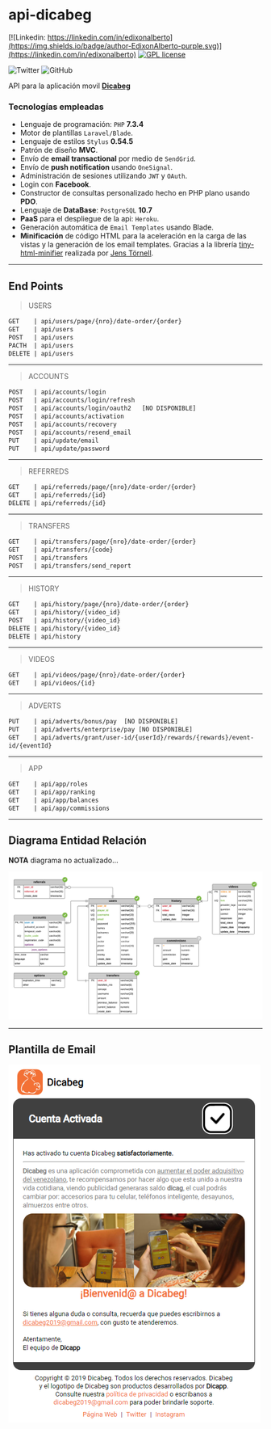 # api-dicabeg

[![Linkedin: https://linkedin.com/in/edixonalberto](https://img.shields.io/badge/author-EdixonAlberto-purple.svg)](https://linkedin.com/in/edixonalberto)
[![GPL license](https://img.shields.io/badge/license-GPL-green.svg)](./LICENSE.md)

![Twitter](https://img.shields.io/twitter/follow/EdixonAlbertto.svg?style=social)
![GitHub](https://img.shields.io/github/followers/EdixonAlberto.svg?label=Follow&style=social)

API para la aplicación movil **[Dicabeg](https://instagram.com/dicabeg/)**

### Tecnologías empleadas

- Lenguaje de programación: `PHP` **7.3.4**
- Motor de plantillas `Laravel/Blade`.
- Lenguaje de estilos `Stylus` **0.54.5**
- Patrón de diseño **MVC**.
- Envío de **email transactional** por medio de `SendGrid`.
- Envío de **push notification** usando `OneSignal`.
- Administración de sesiones utilizando `JWT` y `OAuth`.
- Login con **Facebook**.
- Constructor de consultas personalizado hecho en PHP plano usando **PDO**.
- Lenguaje de **DataBase**: `PostgreSQL` **10.7**
- **PaaS** para el despliegue de la api: `Heroku`.
- Generación automática de `Email Templates` usando Blade.
- **Minificación** de código HTML para la aceleración en la carga de las vistas y la generación de los email templates. Gracias a la librería [tiny-html-minifier](https://github.com/jenstornell/tiny-html-minifier.git) realizada por [Jens Törnell](mailto:webblayout@gmail.com).

---

## End Points

>USERS

    GET    | api/users/page/{nro}/date-order/{order}
    GET    | api/users
    POST   | api/users
    PACTH  | api/users
    DELETE | api/users
---

>ACCOUNTS

    POST   | api/accounts/login
    POST   | api/accounts/login/refresh
    POST   | api/accounts/login/oauth2   [NO DISPONIBLE]
    POST   | api/accounts/activation
    POST   | api/accounts/recovery
    POST   | api/accounts/resend_email
    PUT    | api/update/email
    PUT    | api/update/password
---

>REFERREDS

    GET    | api/referreds/page/{nro}/date-order/{order}
    GET    | api/referreds/{id}
    DELETE | api/referreds/{id}
---

>TRANSFERS

    GET    | api/transfers/page/{nro}/date-order/{order}
    GET    | api/transfers/{code}
    POST   | api/transfers
    POST   | api/transfers/send_report
---

>HISTORY

    GET    | api/history/page/{nro}/date-order/{order}
    GET    | api/history/{video_id}
    POST   | api/history/{video_id}
    DELETE | api/history/{video_id}
    DELETE | api/history
---

>VIDEOS

    GET    | api/videos/page/{nro}/date-order/{order}
    GET    | api/videos/{id}
---

>ADVERTS

    PUT    | api/adverts/bonus/pay  [NO DISPONIBLE]
    PUT    | api/adverts/enterprise/pay [NO DISPONIBLE]
    GET    | api/adverts/grant/user-id/{userId}/rewards/{rewards}/event-id/{eventId}
---

>APP

    GET    | api/app/roles
    GET    | api/app/ranking
    GET    | api/app/balances
    GET    | api/app/commissions
---

## Diagrama Entidad Relación

**NOTA** diagrama no actualizado...

![Diagrama ERD](./images/erd.png)

---

## Plantilla de Email

![Cuenta Activada](./images/email-template.png)

